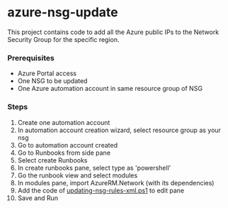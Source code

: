 # azure-nsg-update
This project contains code to add all the Azure public IPs to the Network Security Group for the specific region.

### Prerequisites

 - Azure Portal access
 - One NSG to be updated
 - One Azure automation account in same resource group of NSG

### Steps

1. Create one automation account
2. In automation account creation wizard, select resource group as your nsg
3. Go to automation account created
4. Go to Runbooks from side pane
5. Select create Runbooks
6. In create runbooks pane, select type as 'powershell'
7. Go the runbook view and select modules
8. In modules pane, import AzureRM.Network (with its dependencies)
9. Add the code of [updating-nsg-rules-xml.ps1](https://github.com/hassanraha/azure-nsg-update/blob/master/updating-nsg-rules-xml.ps1 "updating-nsg-rules-xml.ps1") to edit pane
10. Save and Run 

